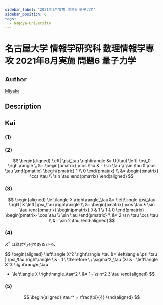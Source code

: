 ```yaml
---
sidebar_label: "2021年8月実施 問題6 量子力学"
sidebar_position: 6
tags:
  - Nagoya-University
---
```

# 名古屋大学 情報学研究科 数理情報学専攻 2021年8月実施 問題6 量子力学

## **Author**
[Miyake](https://miyake.github.io/exams/index.html)

## **Description**

## **Kai**
### (1)

### (2)

$$
  \begin{aligned}
  \left| \psi_\tau \right\rangle
  &=
  U(\tau) \left| \psi_0 \right\rangle
  \\
  &=
  \begin{pmatrix} \cos \tau & - \sin \tau \\ \sin \tau & \cos \tau \end{pmatrix}
  \begin{pmatrix} 1 \\ 0 \end{pmatrix}
  \\
  &=
  \begin{pmatrix} \cos \tau \\ \sin \tau \end{pmatrix}
  \end{aligned}
$$

### (3)

$$
  \begin{aligned}
  \left\langle X \right\rangle_\tau
  &=
  \left\langle \psi_\tau \right| X \left| \psi_\tau \right\rangle
  \\
  &=
  \begin{pmatrix} \cos \tau & \sin \tau \end{pmatrix}
  \begin{pmatrix} 0 & 1 \\ 1 & 0 \end{pmatrix}
  \begin{pmatrix} \cos \tau \\ \sin \tau \end{pmatrix}
  \\
  &= 2 \sin \tau \cos \tau
  \\
  &= \sin 2 \tau
  \end{aligned}
$$

### (4)
$X^2$ は単位行列であるから、

$$
  \begin{aligned}
  \left\langle X^2 \right\rangle_\tau
  &=
  \left\langle \psi_\tau | \psi_\tau \right\rangle
  \\
  &= 1
  \\
  \therefore \ \ 
  \sigma^2_\tau (X)
  &=
  \left\langle X^2 \right\rangle_\tau
  - \left\langle X \right\rangle_\tau^2
  \\
  &=
  1 - \sin^2 2 \tau
  \end{aligned}
$$

### (5)

$$
  \begin{aligned}
  \tau^* = \frac{\pi}{4}
  \end{aligned}
$$